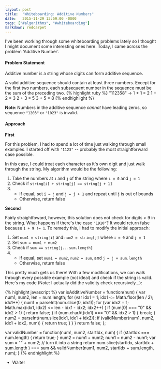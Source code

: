 ```yaml
---
layout: post
title:  "Whiteboarding: Additive Numbers"
date:   2015-11-29 13:59:00 -0800
tags: ["#algorithms", "#whiteboarding"]
markdown: redcarpet
---
```

I've been working through some whiteboarding problems lately so I thought I might document some interesting ones here. Today, I came across the problem 'Additive Number'.

#### **Problem Statement**

Additive number is a string whose digits can form additive sequence.

A valid additive sequence should contain at least three numbers. Except for the first two numbers, each subsequent number in the sequence must be the sum of the preceding two.
{% highlight ruby %}
"112358" -> 1 + 1 = 2
            1 + 2 = 3
            2 + 3 = 5
            3 + 5 = 8
{% endhighlight %}

**Note**: Numbers in the additive sequence *cannot* have leading zeros, so sequence `"1203"` or `"1023"` is invalid.

#### **Approach**
**First**

For this problem, I had to spend a lot of time just walking through small examples. I started off with `"1123"` -- probably the most straightforward case possible.

In this case, I could treat each character as it's own digit and just walk through the string. My algorithm would be the following:

  1. Take the numbers at `i` and `j` of the string where `i = 0` and `j = 1`
  3. Check if `string[i] + string[j] == string[j + 1]`
  4. - If equal, set `i = j` and `j = j + 1` and repeat until `j` is out of bounds
     - Otherwise, return false

**Second**

Fairly straightfoward, however, this solution does not check for digits > 9 in the string. What happens if there's the case `"1910"`? It would return false because `1 + 9 != 1`. To remedy this, I had to modify the initial approach:
  
  1. Set `num1 = string[i]` and `num2 = string[j]` where `i = 0` and `j = 1`
  2. Set `sum = num1 + num2`
  3. Check if `sum == string[j...sum.length]`
  4. - If equal, set `num1 = num2`, `num2 = sum`, and `j = j + sum.length`
     - Otherwise, return false

This pretty much gets us there! With a few modifications, we can walk through every possible example (not ideal) and check if the string is valid. Here's my code (Note: I actually did the validity check recursively...):

{% highlight javascript %}
var isAdditiveNumber = function(num) {
    var num1, num2, len = num.length;
    for (var idx1 = 1; idx1 <= Math.floor(len / 2); idx1++) {
        num1 = parseInt(num.slice(0, idx1));
        for (var idx2 = 1; Math.max(idx1, idx2) <= len - idx1 - idx2; idx2++) {
            if (num[0] === "0" && idx2 > 1) { return false; }
            if (num.charAt(idx1) === "0" && idx2 > 1) { break; }
            num2 = parseInt(num.slice(idx1, idx1 + idx2));
            if (validNumber(num1, num2, idx1 + idx2, num)) {
                return true;
            }
        }
    }
    return false;
};

var validNumber = function(num1, num2, startIdx, num) {
    if (startIdx === num.length) { return true; }
    num2 = num1 + num2;
    num1 = num2 - num1;
    var sum = "" + num2; // turn it into a string
    return num.slice(startIdx, startIdx + sum.length ) === sum && validNumber(num1, num2, startIdx + sum.length, num);
}
{% endhighlight %}

 
- Walter
